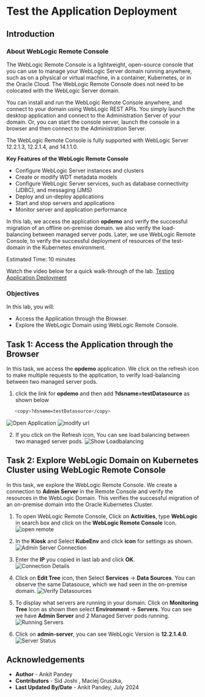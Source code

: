 # Test the Application Deployment

## Introduction

### About WebLogic Remote Console

The WebLogic Remote Console is a lightweight, open-source console that you can use to manage your WebLogic Server domain running anywhere, such as on a physical or virtual machine, in a container, Kubernetes, or in the Oracle Cloud. The WebLogic Remote Console does not need to be colocated with the WebLogic Server domain.

You can install and run the WebLogic Remote Console anywhere, and connect to your domain using WebLogic REST APIs. You simply launch the desktop application and connect to the Administration Server of your domain. Or, you can start the console server, launch the console in a browser and then connect to the Administration Server.

The WebLogic Remote Console is fully supported with WebLogic Server 12.2.1.3, 12.2.1.4, and 14.1.1.0.

**Key Features of the WebLogic Remote Console**

* Configure WebLogic Server instances and clusters
* Create or modify WDT metadata models
* Configure WebLogic Server services, such as database connectivity (JDBC), and messaging (JMS)
* Deploy and un-deploy applications
* Start and stop servers and applications
* Monitor server and application performance

In this lab, we access the application **opdemo** and verify the successful migration of an offline on-premise domain. we also verify the load-balancing between managed server pods. Later, we use WebLogic Remote Console, to verify the successful deployment of resources of the test-domain in the Kubernetes environment.

Estimated Time: 10 minutes

Watch the video below for a quick walk-through of the lab.
[Testing Application Deployment](videohub:1_1khcsrbq)

### Objectives

In this lab, you will:

* Access the Application through the Browser.
* Explore the WebLogic Domain using WebLogic Remote Console.


## Task 1: Access the Application through the Browser

In this task, we access the **opdemo** application. We click on the refresh icon to make multiple requests to the application, to verify load-balancing between two managed server pods.

1. click the link for **opdemo** and then add **?dsname=testDatasource** as shown below
 ```bash
    <copy>?dsname=testDatasource</copy>
 ```
 ![Open Application](images/open-application.png)
 ![modify url](images/modify-url.png)


2. If you click on the Refresh icon, You can see load balancing between two managed server pods.
 ![Show Loadbalancing](images/show-load-balancing.png)


## Task 2: Explore WebLogic Domain on Kubernetes Cluster using WebLogic Remote Console

In this task, we explore the WebLogic Remote Console. We create a connection to **Admin Server** in the Remote Console and verify the resources in the WebLogic Domain. This verifies the successful migration of an on-premise domain into the Oracle Kubernetes Cluster. 

1. To open WebLogic Remote Console, Click on **Activities**, type **WebLogic** in search box and click on the **WebLogic Remote Console** Icon.
 ![open remote](images/open-remote.png)

2. In the **Kiosk** and Select **KubeEnv** and click **icon** for settings as shown.
 ![Admin Server Connection](images/adminserver-connection.png)

3. Enter the **IP** you copied in last lab and click **OK**.<br>
 ![Connection Details](images/connection-details.png)

4. Click on **Edit Tree** icon, then Select **Services** -> **Data Sources**. You can observe the same Datasouce, which we had seen in the on-premise domain.
 ![Verify Datasources](images/verify-datasources.png)

5. To display what servers are running in your domain. Click on **Monitoring Tree** Icon as shown then select **Environment** -> **Servers**. You can see we have **Admin Server** and 2 Managed Server pods running. 
 ![Running Servers](images/running-server-status.png)

6. Click on **admin-server**, you can see WebLogic Version is **12.2.1.4.0**. 
 ![Server Status](images/wls-version.png)
    


## Acknowledgements

* **Author** -  Ankit Pandey
* **Contributors** - Sid Joshi , Maciej Gruszka, 
* **Last Updated By/Date** - Ankit Pandey, July 2024